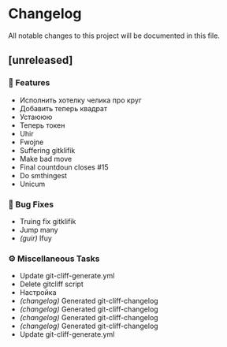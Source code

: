 # Changelog

All notable changes to this project will be documented in this file.

## [unreleased]

### 🚀 Features

- Исполнить хотелку челика про круг
- Добавить теперь квадрат
- Устаююю
- Теперь токен
- Uhir
- Fwojne
- Suffering gitklifik
- Make bad move
- Final countdoun closes #15
- Do smthingest
- Unicum

### 🐛 Bug Fixes

- Truing fix gitklifik
- Jump many
- *(guir)* Ifuy

### ⚙️ Miscellaneous Tasks

- Update git-cliff-generate.yml
- Delete gitcliff script
- Настройка
- *(changelog)* Generated git-cliff-changelog
- *(changelog)* Generated git-cliff-changelog
- *(changelog)* Generated git-cliff-changelog
- *(changelog)* Generated git-cliff-changelog
- Update git-cliff-generate.yml

<!-- generated by git-cliff -->
